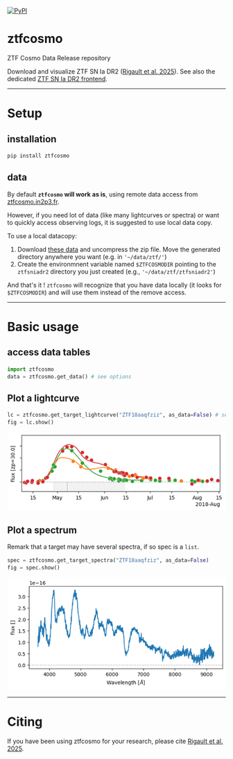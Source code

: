 [![PyPI](https://img.shields.io/pypi/v/ztfcosmo.svg?style=flat-square)](https://pypi.python.org/pypi/ztfcosmo)

# ztfcosmo
ZTF Cosmo Data Release repository



Download and visualize ZTF SN Ia DR2 ([Rigault et al. 2025](https://ui.adsabs.harvard.edu/abs/2024arXiv240904346R/abstract)). See  also the dedicated [ZTF SN Ia DR2 frontend](http://ztfcosmo.in2p3.fr/).

***
# Setup

## installation
```bash
pip install ztfcosmo
```

## data
By default **`ztfcosmo` will work as is**, using remote data access from [ztfcosmo.in2p3.fr](https://ztfcosmo.in2p3.fr/download/data).

However, if you need lot of data (like many lightcurves or spectra) or want to quickly access observing logs, it is suggested to use local data copy.

To use a local datacopy:
1. Download [these data](http://ztfcosmo.in2p3.fr/download) and uncompress the zip file. Move the generated directory anywhere you want (e.g. in `'~/data/ztf/'`)
2. Create the environmnent variable named `$ZTFCOSMODIR` pointing to the `ztfsniadr2` directory you just created (e.g., `'~/data/ztf/ztfsniadr2'`)

And that's it ! `ztfcosmo` will recognize that you have data locally (it looks for `$ZTFCOSMODIR`) and will use them instead of the remove access.

***
# Basic usage

## access data tables

```python
import ztfcosmo
data = ztfcosmo.get_data() # see options
```

## Plot a lightcurve
```python
lc = ztfcosmo.get_target_lightcurve("ZTF18aaqfziz", as_data=False) # see options
fig = lc.show()
```
![](docs/figures/ZTF18aaqfziz_lcfit.png)

## Plot a spectrum
Remark that a target may have several spectra, if so spec is a `list`.
```python
spec = ztfcosmo.get_target_spectra("ZTF18aaqfziz", as_data=False) 
fig = spec.show()
```
![](docs/figures/ZTF18aaqfziz_spectrum.png)

***
# Citing

If you have been using ztfcosmo for your research, please cite [Rigault et al. 2025](https://ui.adsabs.harvard.edu/abs/2024arXiv240904346R/abstract).
